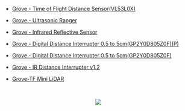 



- [Grove - Time of Flight Distance Sensor(VL53L0X)](https://www.seeedstudio.com/Grove-Time-of-Flight-Distance-Sensor(VL53L0X)-p-3086.html)

- [Grove - Ultrasonic Ranger](https://wiki.seeedstudio.com/Grove-Ultrasonic_Ranger/)

- [Grove - Infrared Reflective Sensor](https://wiki.seeedstudio.com/Grove-Infrared_Reflective_Sensor/)

- [Grove - Digital Distance Interrupter 0.5 to 5cm(GP2Y0D805Z0F)(P)](https://wiki.seeedstudio.com/Grove-Digital_Distance_Interrupter_0.5_to_5cm-GP2Y0D805Z0F_P/)

- [Grove - Digital Distance Interrupter 0.5 to 5cm(GP2Y0D805Z0F)](https://wiki.seeedstudio.com/Grove-Digital_Distance_Interrupter_0.5_to_5cm-GP2Y0D805Z0F/)

- [Grove - IR Distance Interrupter v1.2](https://wiki.seeedstudio.com/Grove-IR_Distance_Interrupter_v1.2/)

- [Grove-TF Mini LiDAR](https://wiki.seeedstudio.com/Grove-TF_Mini_LiDAR/)

<br /><p style="text-align:center"><a href="https://www.seeedstudio.com/act-4.html?utm_source=wiki&utm_medium=wikibanner&utm_campaign=newproducts" target="_blank"><img src="https://files.seeedstudio.com/wiki/Wiki_Banner/new_product.jpg" /></a></p>